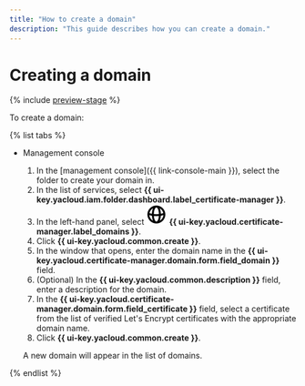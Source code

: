 ```yaml
---
title: "How to create a domain"
description: "This guide describes how you can create a domain."
---
```


# Creating a domain

{% include [preview-stage](../../../_includes/certificate-manager/preview-stage.md) %}

To create a domain:

{% list tabs %}

- Management console

   1. In the [management console]({{ link-console-main }}), select the folder to create your domain in.
   1. In the list of services, select **{{ ui-key.yacloud.iam.folder.dashboard.label_certificate-manager }}**.
   1. In the left-hand panel, select ![image](../../../_assets/certificate-manager/domains.svg) **{{ ui-key.yacloud.certificate-manager.label_domains }}**.
   1. Click **{{ ui-key.yacloud.common.create }}**.
   1. In the window that opens, enter the domain name in the **{{ ui-key.yacloud.certificate-manager.domain.form.field_domain }}** field.
   1. (Optional) In the **{{ ui-key.yacloud.common.description }}** field, enter a description for the domain.
   1. In the **{{ ui-key.yacloud.certificate-manager.domain.form.field_certificate }}** field, select a certificate from the list of verified Let's Encrypt certificates with the appropriate domain name.
   1. Click **{{ ui-key.yacloud.common.create }}**.

   A new domain will appear in the list of domains.

{% endlist %}
